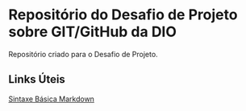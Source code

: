 # Repositório do Desafio de Projeto sobre GIT/GitHub da DIO
Repositório criado para o Desafio de Projeto.


## Links Úteis
[Sintaxe Básica Markdown](https://www.markdownguide.org/basic-syntax/)
